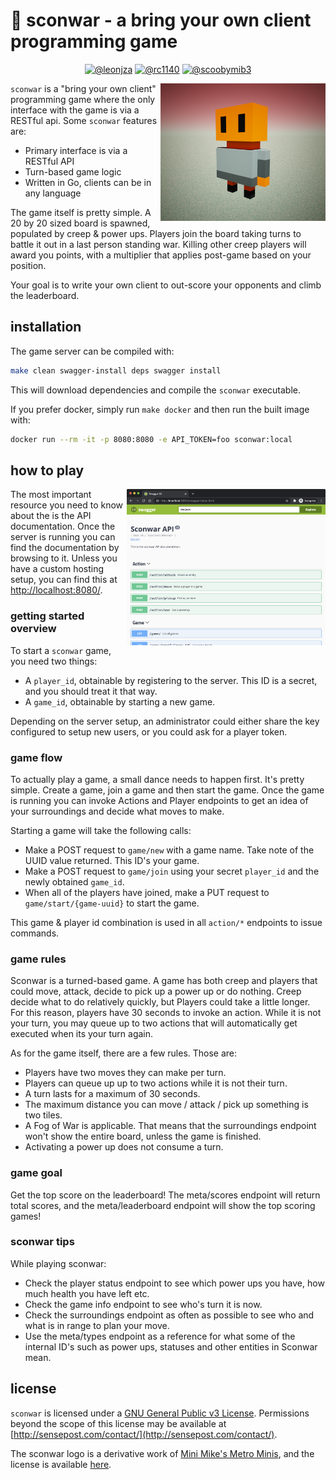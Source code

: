 # 👾 sconwar - a bring your own client programming game

<p align="center">
  <a href="https://twitter.com/leonjza"><img src="https://img.shields.io/badge/twitter-%40leonjza-blue.svg" alt="@leonjza" height="18"></a>
  <a href="https://twitter.com/rc1140"><img src="https://img.shields.io/badge/twitter-%40rc1140-blue.svg" alt="@rc1140" height="18"></a>
  <a href="https://twitter.com/scoobymib3"><img src="https://img.shields.io/badge/twitter-%40scoobymib3-blue.svg" alt="@scoobymib3" height="18"></a>
</p>

<img align="right" src="./images/logo.png" height="220" alt="sconwar">

`sconwar` is a "bring your own client" programming game where the only interface with the game is via a RESTful api. Some `sconwar` features are:

- Primary interface is via a RESTful API
- Turn-based game logic
- Written in Go, clients can be in any language

The game itself is pretty simple. A 20 by 20 sized board is spawned, populated by creep & power ups. Players join the board taking turns to battle it out in a last person standing war. Killing other creep players will award you points, with a multiplier that applies post-game based on your position.

Your goal is to write your own client to out-score your opponents and climb the leaderboard.

## installation

The game server can be compiled with:

```bash
make clean swagger-install deps swagger install
```

This will download dependencies and compile the `sconwar` executable.

If you prefer docker, simply run `make docker` and then run the built image with:

```bash
docker run --rm -it -p 8080:8080 -e API_TOKEN=foo sconwar:local
```

## how to play

<img align="right" src="./images/api.png" height="250" alt="sconwar">

The most important resource you need to know about the is the API documentation. Once the server is running you can find the documentation by browsing to it. Unless you have a custom hosting setup, you can find this at <http://localhost:8080/>.

### getting started overview

To start a `sconwar` game, you need two things:

- A `player_id`, obtainable by registering to the server. This ID is a secret, and you should treat it that way.
- A `game_id`, obtainable by starting a new game.

Depending on the server setup, an administrator could either share the key configured to setup new users, or you could ask for a player token.

### game flow

To actually play a game, a small dance needs to happen first. It's pretty simple. Create a game, join a game and then start the game. Once the game is running you can invoke Actions and Player endpoints to get an idea of your surroundings and decide what moves to make.

Starting a game will take the following calls:

- Make a POST request to `game/new` with a game name. Take note of the UUID value returned. This ID's your game.
- Make a POST request to `game/join` using your secret `player_id` and the newly obtained `game_id`.
- When all of the players have joined, make a PUT request to `game/start/{game-uuid}` to start the game.

This game & player id combination is used in all `action/*` endpoints to issue commands.

### game rules

Sconwar is a turned-based game. A game has both creep and players that could move, attack, decide to pick up a power up or do nothing. Creep decide what to do relatively quickly, but Players could take a little longer. For this reason, players have 30 seconds to invoke an action. While it is not your turn, you may queue up to two actions that will automatically get executed when its your turn again.

As for the game itself, there are a few rules. Those are:

- Players have two moves they can make per turn.
- Players can queue up up to two actions while it is not their turn.
- A turn lasts for a maximum of 30 seconds.
- The maximum distance you can move / attack / pick up something is two tiles.
- A Fog of War is applicable. That means that the surroundings endpoint won't show the entire board, unless the game is finished.
- Activating a power up does not consume a turn.

### game goal

Get the top score on the leaderboard! The meta/scores endpoint will return total scores, and the meta/leaderboard endpoint will show the top scoring games!

### sconwar tips

While playing sconwar:

- Check the player status endpoint to see which power ups you have, how much health you have left etc.
- Check the game info endpoint to see who's turn it is now.
- Check the surroundings endpoint as often as possible to see who and what is in range to plan your move.
- Use the meta/types endpoint as a reference for what some of the internal ID's such as power ups, statuses and other entities in Sconwar mean.

## license

`sconwar` is licensed under a [GNU General Public v3 License](https://www.gnu.org/licenses/gpl-3.0.en.html). Permissions beyond the scope of this license may be available at [http://sensepost.com/contact/](http://sensepost.com/contact/).

The sconwar logo is a derivative work of [Mini Mike's Metro Minis](https://github.com/mikelovesrobots/mmmm), and the license is available [here](https://github.com/mikelovesrobots/mmmm/blob/master/LICENSE).
